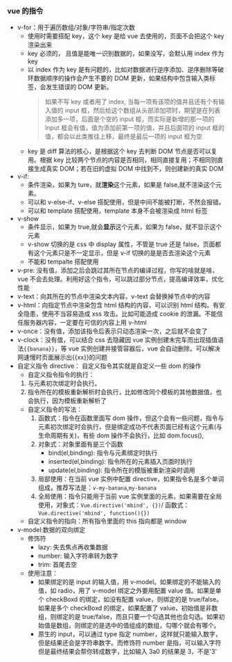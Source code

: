 ### vue 的指令

- v-for：用于遍历数组/对象/字符串/指定次数
  - 使用时需要搭配 key，这个 key 是给 vue 去使用的，页面不会把这个 key 渲染出来
  - key 必须的， 且值是能唯一识别数据的，如果没写，会默认用 index 作为 key
  - 以 index 作为 key 是有问题的，比如对数据进行逆序添加、逆序删除等破环数据顺序的操作会产生不要的 DOM 更新，如果结构中包含输入类标签，会发生错误的 DOM 更新。
    > 如果不写 key 或者用了 index, 当每一项有该项的值并且还有个有输入值的 input 框，然后给这个数组从头部添加项时，期望是在列表添加多一项，后面是个空的 input 框，而实际是新增的那一项的 input 框会有值，值为添加前第一项的值，并且后面项的 input 框的值，都会以此类推往上移，最终是最后一项的 input 框为空
  - key 是 diff 算法的核心，是根据这个 key 去判断 DOM 节点是否可以复用。根据 key 比较两个节点的内容是否相同，相同直接复用；不相同则直接生成真实 DOM；若在旧的虚拟 DOM 中找到不，则创建新的真实 DOM
- v-if:
  - 条件渲染，如果为 ture，就**渲染**这个元素，如果是 false,就不渲染这个元素。
  - 可以和 v-else-if、v-else 搭配使用，但是中间不能被打断，不然会报错。
  - 可以和 template 搭配使用，template 本身不会被渲染成 html 标签
- v-show
  - 条件显示，如果为 true,就会**显示**这个元素，如果为 false，就不显示这个元素
  - v-show 切换的是 css 中 display 属性，不管是 true 还是 false，页面都有这个元素只是不一定显示，但是 v-if 切换的是是否去渲染这个元素
  - 不能和 tempalte 搭配使用
- v-pre: 没有值，添加之后会跳过其所在节点的编译过程，你写的啥就是啥，vue 不会去处理。利用好这个指令，可以跳过部分节点，提高编译效率，优化性能
- v-text：向其所在的节点中渲染文本内容，v-text 会替换掉节点中的内容
- v-html：向指定节点中渲染包含 html 结构的内容，可以识别 html 结构。有安全隐患，使用不当容易造成 xss 攻击。比如可能造成 cookie 的泄漏。不能信任服务器内容，一定要在可信的内容上用 v-html
- v-once：没有值，添加该指令后表示只动态渲染一次，之后就不会变了
- v-clock：没有值，可以结合 css 去隐藏因 vue 实例创建未完车而出现插值语法`{{banana}}`，等 vue 实例创建并接管容器后，vue 会自动删除。可以解决网速慢时页面展示出{{xx}}的问题
- 自定义指令 directive： 自定义指令其实就是自定义一些 dom 的操作
  - 自定义指令指令的执行：
  1. 与元素初次绑定时会执行。
  2. 指令所在的模板重新解析时会执行，比如修改同个模板的其他数据值，也会执行，因为模板重新解析了
  - 自定义指令的写法：
    1. 函数式：指令在函数里面写 dom 操作，但这个会有一些问题，指令与元素初次绑定时会执行，但是绑定成功不代表页面已经有这个元素(与生命周期有关)，有些 dom 操作不会执行，比如 dom.focus(),
    2. 对象式：对象里面有是三个函数
       - bind(el,binding): 指令与元素绑定时执行
       - inserted(el,binding): 指令所在的元素插入页面时执行
       - update(el,binding): 指令所在的模版被重新渲染时调用
    3. 局部使用：在当前 vue 实例中配置 directive，如果指令名是多个单词组成，推荐写法是：`v-my-banana`,`my-banana`
    4. 全局使用：指令只能用于当前 vue 实例里面的元素，如果需要在全局使用，对象式：`Vue.directive('mbind', {})`/ 函数式：`Vue.directive('mbind', function(){})`
  - 自定义指令的指向：所有指令里面的 this 指向都是 window
- v-model:数据的双向绑定
  - 修饰符
    - lazy: 失去焦点再收集数据
    - number: 输入字符串转为数字
    - trim: 首尾去空
  - 使用注意：
    - 如果绑定的是 input 的输入值，用 v-model。如果绑定的不能输入的值，如 radio，用了 v-model 绑定之外要用配置 value 值。如果是单个 checkBoxd 的绑定，如没有配置 value，则绑定的是 true/false。如果是多个 checkBoxd 的绑定，如果配置了 value，初始值是非数组，则绑定的是 true/false，而且只要一个勾选其他也会勾选。如果初始值是数组，则绑定的是选中的值组成的数组，勾哪个就会有哪个。
    - 原生的 input，可以通过 type 指定 number，这样就只能输入数字，但是结果还会是字符串数字。而修饰符 number 是指，可以输入字符但是最终结果会帮你转成数字，比如输入 3a0 的结果是 3，不是'3'
